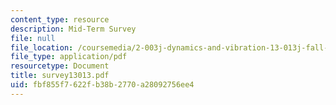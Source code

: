 ```yaml
---
content_type: resource
description: Mid-Term Survey
file: null
file_location: /coursemedia/2-003j-dynamics-and-vibration-13-013j-fall-2002/fbf855f7622fb38b2770a28092756ee4_survey13013.pdf
file_type: application/pdf
resourcetype: Document
title: survey13013.pdf
uid: fbf855f7-622f-b38b-2770-a28092756ee4
---
```

